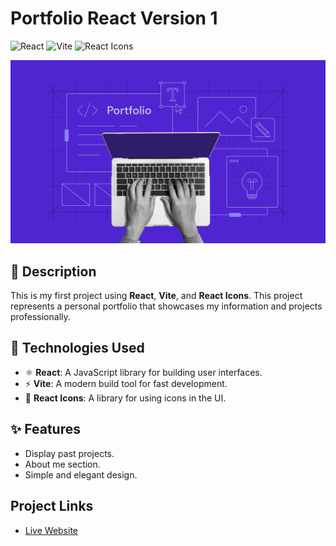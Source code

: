 # Portfolio React Version 1

![React](https://img.shields.io/badge/React-20232A?style=for-the-badge&logo=react&logoColor=61DAFB)
![Vite](https://img.shields.io/badge/Vite-646CFF?style=for-the-badge&logo=vite&logoColor=white)
![React Icons](https://img.shields.io/badge/React%20Icons-61DAFB?style=for-the-badge&logo=react&logoColor=white)

![image](src/assets/portfolio4.webp)

## 📝 Description

This is my first project using **React**, **Vite**, and **React Icons**. This project represents a personal portfolio that showcases my information and projects professionally.

## 🚀 Technologies Used

-   ⚛ **React**: A JavaScript library for building user interfaces.
-   ⚡ **Vite**: A modern build tool for fast development.
-   🎨 **React Icons**: A library for using icons in the UI.

## ✨ Features

-   Display past projects.
-   About me section.
-   Simple and elegant design.

## Project Links

-   [Live Website](https://mohamedayman011.github.io/portfolio-react-v1)
